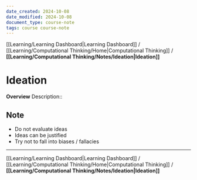 ```yaml
---
date_created: 2024-10-08
date_modified: 2024-10-08
document_type: course-note
tags: course course-note
---
```

[[Learning/Learning Dashboard|Learning Dashboard]] / [[Learning/Computational Thinking/Home|Computational Thinking]] / **[[Learning/Computational Thinking/Notes/Ideation|Ideation]]**
# Ideation
**Overview**
Description:: 

## Note

- Do not evaluate ideas
- Ideas can be justified
- Try not to fall into biases / fallacies

---
[[Learning/Learning Dashboard|Learning Dashboard]] / [[Learning/Computational Thinking/Home|Computational Thinking]] / **[[Learning/Computational Thinking/Notes/Ideation|Ideation]]**
